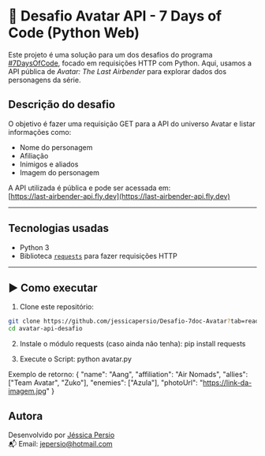 # 🌊 Desafio Avatar API - 7 Days of Code (Python Web)

Este projeto é uma solução para um dos desafios do programa [#7DaysOfCode](https://7daysofcode.io/matricula/python-web), focado em requisições HTTP com Python. Aqui, usamos a API pública de *Avatar: The Last Airbender* para explorar dados dos personagens da série.

##  Descrição do desafio

O objetivo é fazer uma requisição GET para a API do universo Avatar e listar informações como:
- Nome do personagem
- Afiliação
- Inimigos e aliados
- Imagem do personagem

A API utilizada é pública e pode ser acessada em:  
[https://last-airbender-api.fly.dev](https://last-airbender-api.fly.dev)

---

## Tecnologias usadas

- Python 3
- Biblioteca [`requests`](https://pypi.org/project/requests/) para fazer requisições HTTP

---

## ▶ Como executar

1. Clone este repositório:
```bash
git clone https://github.com/jessicapersio/Desafio-7doc-Avatar?tab=readme-ov-file
cd avatar-api-desafio
```
2. Instale o módulo requests (caso ainda não tenha):
pip install requests

3. Execute o Script:
python avatar.py

Exemplo de retorno:
{
  "name": "Aang",
  "affiliation": "Air Nomads",
  "allies": ["Team Avatar", "Zuko"],
  "enemies": ["Azula"],
  "photoUrl": "https://link-da-imagem.jpg"
}
##  Autora

Desenvolvido por [Jéssica Persio](https://www.linkedin.com/in/jessicapersio)  
📬 Email: [jepersio@hotmail.com](mailto:jepersio@hotmail.com)